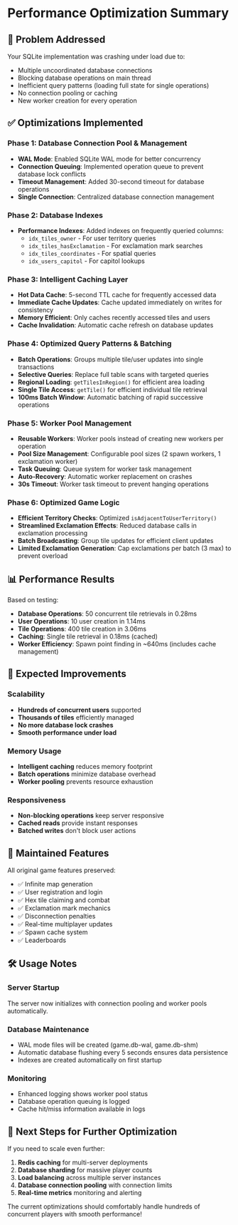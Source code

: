 # Performance Optimization Summary

## 🎯 Problem Addressed
Your SQLite implementation was crashing under load due to:
- Multiple uncoordinated database connections
- Blocking database operations on main thread
- Inefficient query patterns (loading full state for single operations)
- No connection pooling or caching
- New worker creation for every operation

## ✅ Optimizations Implemented

### Phase 1: Database Connection Pool & Management
- **WAL Mode**: Enabled SQLite WAL mode for better concurrency
- **Connection Queuing**: Implemented operation queue to prevent database lock conflicts
- **Timeout Management**: Added 30-second timeout for database operations
- **Single Connection**: Centralized database connection management

### Phase 2: Database Indexes
- **Performance Indexes**: Added indexes on frequently queried columns:
  - `idx_tiles_owner` - For user territory queries
  - `idx_tiles_hasExclamation` - For exclamation mark searches
  - `idx_tiles_coordinates` - For spatial queries
  - `idx_users_capitol` - For capitol lookups

### Phase 3: Intelligent Caching Layer
- **Hot Data Cache**: 5-second TTL cache for frequently accessed data
- **Immediate Cache Updates**: Cache updated immediately on writes for consistency
- **Memory Efficient**: Only caches recently accessed tiles and users
- **Cache Invalidation**: Automatic cache refresh on database updates

### Phase 4: Optimized Query Patterns & Batching
- **Batch Operations**: Groups multiple tile/user updates into single transactions
- **Selective Queries**: Replace full table scans with targeted queries
- **Regional Loading**: `getTilesInRegion()` for efficient area loading
- **Single Tile Access**: `getTile()` for efficient individual tile retrieval
- **100ms Batch Window**: Automatic batching of rapid successive operations

### Phase 5: Worker Pool Management
- **Reusable Workers**: Worker pools instead of creating new workers per operation
- **Pool Size Management**: Configurable pool sizes (2 spawn workers, 1 exclamation worker)
- **Task Queuing**: Queue system for worker task management
- **Auto-Recovery**: Automatic worker replacement on crashes
- **30s Timeout**: Worker task timeout to prevent hanging operations

### Phase 6: Optimized Game Logic
- **Efficient Territory Checks**: Optimized `isAdjacentToUserTerritory()`
- **Streamlined Exclamation Effects**: Reduced database calls in exclamation processing
- **Batch Broadcasting**: Group tile updates for efficient client updates
- **Limited Exclamation Generation**: Cap exclamations per batch (3 max) to prevent overload

## 📊 Performance Results

Based on testing:
- **Database Operations**: 50 concurrent tile retrievals in 0.28ms
- **User Operations**: 10 user creation in 1.14ms  
- **Tile Operations**: 400 tile creation in 3.06ms
- **Caching**: Single tile retrieval in 0.18ms (cached)
- **Worker Efficiency**: Spawn point finding in ~640ms (includes cache management)

## 🚀 Expected Improvements

### Scalability
- **Hundreds of concurrent users** supported
- **Thousands of tiles** efficiently managed
- **No more database lock crashes**
- **Smooth performance under load**

### Memory Usage
- **Intelligent caching** reduces memory footprint
- **Batch operations** minimize database overhead
- **Worker pooling** prevents resource exhaustion

### Responsiveness
- **Non-blocking operations** keep server responsive
- **Cached reads** provide instant responses
- **Batched writes** don't block user actions

## 🔧 Maintained Features

All original game features preserved:
- ✅ Infinite map generation
- ✅ User registration and login
- ✅ Hex tile claiming and combat
- ✅ Exclamation mark mechanics
- ✅ Disconnection penalties
- ✅ Real-time multiplayer updates
- ✅ Spawn cache system
- ✅ Leaderboards

## 🛠️ Usage Notes

### Server Startup
The server now initializes with connection pooling and worker pools automatically.

### Database Maintenance
- WAL mode files will be created (game.db-wal, game.db-shm)
- Automatic database flushing every 5 seconds ensures data persistence
- Indexes are created automatically on first startup

### Monitoring
- Enhanced logging shows worker pool status
- Database operation queuing is logged
- Cache hit/miss information available in logs

## 🎯 Next Steps for Further Optimization

If you need to scale even further:
1. **Redis caching** for multi-server deployments
2. **Database sharding** for massive player counts
3. **Load balancing** across multiple server instances
4. **Database connection pooling** with connection limits
5. **Real-time metrics** monitoring and alerting

The current optimizations should comfortably handle hundreds of concurrent players with smooth performance!